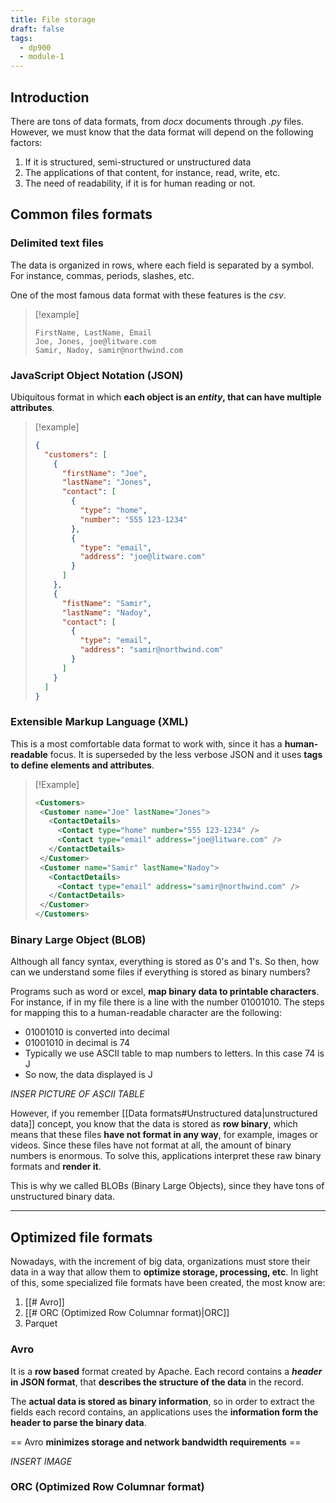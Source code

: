 ```yaml
---
title: File storage
draft: false
tags:
  - dp900
  - module-1
---
```


## Introduction

There are tons of data formats, from _docx_ documents through _.py_ files. However, we must know that the data format will depend on the following factors:

1. If it is structured, semi-structured or unstructured data
2. The applications of that content, for instance, read, write, etc.
3. The need of readability, if it is for human reading or not.

## Common files formats

### Delimited text files

The data is organized in rows, where each field is separated by a symbol. For instance, commas, periods, slashes, etc.

One of the most famous data format with these features is the _csv_.

> [!example]
>
> ```csv
> FirstName, LastName, Email
> Joe, Jones, joe@litware.com
> Samir, Nadoy, samir@northwind.com
> ```

### JavaScript Object Notation (JSON)

Ubiquitous format in which **each object is an _entity_, that can have multiple attributes**.

> [!example]
>
> ```json
> {
>   "customers": [
>     {
>       "firstName": "Joe",
>       "lastName": "Jones",
>       "contact": [
>         {
>           "type": "home",
>           "number": "555 123-1234"
>         },
>         {
>           "type": "email",
>           "address": "joe@litware.com"
>         }
>       ]
>     },
>     {
>       "fistName": "Samir",
>       "lastName": "Nadoy",
>       "contact": [
>         {
>           "type": "email",
>           "address": "samir@northwind.com"
>         }
>       ]
>     }
>   ]
> }
> ```

### Extensible Markup Language (XML)

This is a most comfortable data format to work with, since it has a **human-readable** focus. It is superseded by the less verbose JSON and it uses **tags to define elements and attributes**.

> [!Example]
>
> ```xml
> <Customers>
>  <Customer name="Joe" lastName="Jones">
>    <ContactDetails>
>      <Contact type="home" number="555 123-1234" />
>      <Contact type="email" address="joe@litware.com" />
>    </ContactDetails>
>  </Customer>
>  <Customer name="Samir" lastName="Nadoy">
>    <ContactDetails>
>      <Contact type="email" address="samir@northwind.com" />
>    </ContactDetails>
>  </Customer>
> </Customers>
> ```

### Binary Large Object (BLOB)

Although all fancy syntax, everything is stored as 0's and 1's. So then, how can we understand some files if everything is stored as binary numbers?

Programs such as word or excel, **map binary data to printable characters**. For instance, if in my file there is a line with the number 01001010. The steps for mapping this to a human-readable character are the following:

* 01001010 is converted into decimal
* 01001010 in decimal is 74
* Typically we use ASCII table to map numbers to letters. In this case 74 is J
* So now, the data displayed is J

_INSER PICTURE OF ASCII TABLE_

However, if you remember [[Data formats#Unstructured data|unstructured data]] concept, you know that the data is stored as **row binary**, which means that these files **have not format in any way**, for example, images or videos. Since these files have not format at all, the amount of binary numbers is enormous. To solve this, applications interpret these raw binary formats and **render it**.

This is why we called BLOBs (Binary Large Objects), since they have tons of unstructured binary data.


---

## Optimized file formats

Nowadays, with the increment of big data, organizations must store their data in a way that allow them to **optimize storage, processing, etc**. In light of this, some specialized file formats have been created, the most know are:

1. [[# Avro]]
2. [[# ORC (Optimized Row Columnar format)|ORC]]
3. Parquet
### Avro

It is a **row based** format created by Apache. Each record contains a **_header_ in JSON format**, that **describes the structure of the data** in the record.

The **actual data is stored as binary information**, so in order to extract the fields each record contains, an applications uses the **information form the header to parse the binary data**.

== Avro **minimizes storage and network bandwidth requirements** ==

_INSERT IMAGE_

### ORC (Optimized Row Columnar format)
